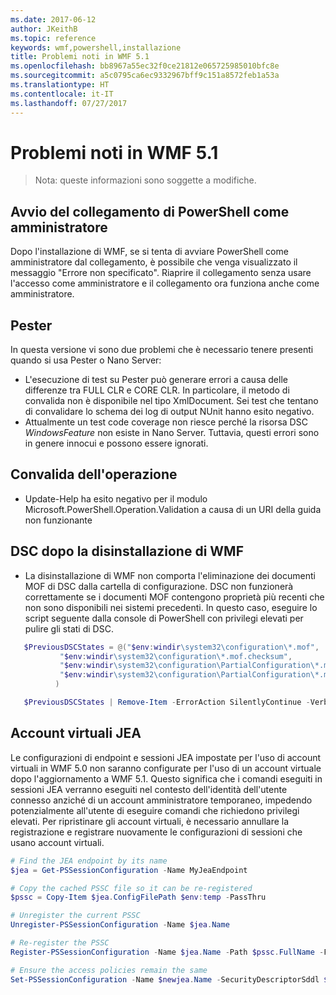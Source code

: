 ```yaml
---
ms.date: 2017-06-12
author: JKeithB
ms.topic: reference
keywords: wmf,powershell,installazione
title: Problemi noti in WMF 5.1
ms.openlocfilehash: bb8967a55ec32f0ce21812e065725985010bfc8e
ms.sourcegitcommit: a5c0795ca6ec9332967bff9c151a8572feb1a53a
ms.translationtype: HT
ms.contentlocale: it-IT
ms.lasthandoff: 07/27/2017
---
```

# <a name="known-issues-in-wmf-51"></a>Problemi noti in WMF 5.1 #

> Nota: queste informazioni sono soggette a modifiche.

## <a name="starting-powershell-shortcut-as-administrator"></a>Avvio del collegamento di PowerShell come amministratore
Dopo l'installazione di WMF, se si tenta di avviare PowerShell come amministratore dal collegamento, è possibile che venga visualizzato il messaggio "Errore non specificato".
Riaprire il collegamento senza usare l'accesso come amministratore e il collegamento ora funziona anche come amministratore.

## <a name="pester"></a>Pester
In questa versione vi sono due problemi che è necessario tenere presenti quando si usa Pester o Nano Server:

* L'esecuzione di test su Pester può generare errori a causa delle differenze tra FULL CLR e CORE CLR. In particolare, il metodo di convalida non è disponibile nel tipo XmlDocument. Sei test che tentano di convalidare lo schema dei log di output NUnit hanno esito negativo. 
* Attualmente un test code coverage non riesce perché la risorsa DSC *WindowsFeature* non esiste in Nano Server. Tuttavia, questi errori sono in genere innocui e possono essere ignorati.

## <a name="operation-validation"></a>Convalida dell'operazione 

* Update-Help ha esito negativo per il modulo Microsoft.PowerShell.Operation.Validation a causa di un URI della guida non funzionante

## <a name="dsc-after-uninstall-wmf"></a>DSC dopo la disinstallazione di WMF 
* La disinstallazione di WMF non comporta l'eliminazione dei documenti MOF di DSC dalla cartella di configurazione. DSC non funzionerà correttamente se i documenti MOF contengono proprietà più recenti che non sono disponibili nei sistemi precedenti. In questo caso, eseguire lo script seguente dalla console di PowerShell con privilegi elevati per pulire gli stati di DSC.
 ```powershell
    $PreviousDSCStates = @("$env:windir\system32\configuration\*.mof",
            "$env:windir\system32\configuration\*.mof.checksum",
            "$env:windir\system32\configuration\PartialConfiguration\*.mof",
            "$env:windir\system32\configuration\PartialConfiguration\*.mof.checksum"
           )

    $PreviousDSCStates | Remove-Item -ErrorAction SilentlyContinue -Verbose
 ```  

## <a name="jea-virtual-accounts"></a>Account virtuali JEA
Le configurazioni di endpoint e sessioni JEA impostate per l'uso di account virtuali in WMF 5.0 non saranno configurate per l'uso di un account virtuale dopo l'aggiornamento a WMF 5.1.
Questo significa che i comandi eseguiti in sessioni JEA verranno eseguiti nel contesto dell'identità dell'utente connesso anziché di un account amministratore temporaneo, impedendo potenzialmente all'utente di eseguire comandi che richiedono privilegi elevati.
Per ripristinare gli account virtuali, è necessario annullare la registrazione e registrare nuovamente le configurazioni di sessioni che usano account virtuali.

```powershell
# Find the JEA endpoint by its name
$jea = Get-PSSessionConfiguration -Name MyJeaEndpoint

# Copy the cached PSSC file so it can be re-registered
$pssc = Copy-Item $jea.ConfigFilePath $env:temp -PassThru

# Unregister the current PSSC
Unregister-PSSessionConfiguration -Name $jea.Name

# Re-register the PSSC
Register-PSSessionConfiguration -Name $jea.Name -Path $pssc.FullName -Force

# Ensure the access policies remain the same
Set-PSSessionConfiguration -Name $newjea.Name -SecurityDescriptorSddl $jea.SecurityDescriptorSddl
```

